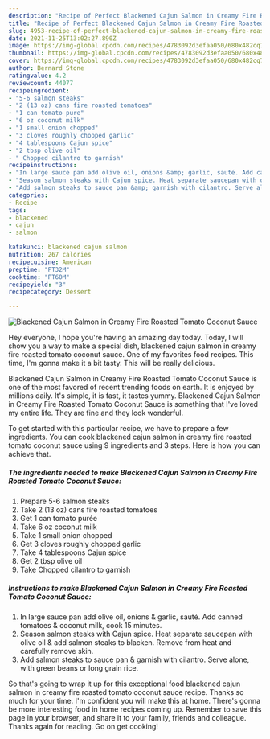 ```yaml
---
description: "Recipe of Perfect Blackened Cajun Salmon in Creamy Fire Roasted Tomato Coconut Sauce"
title: "Recipe of Perfect Blackened Cajun Salmon in Creamy Fire Roasted Tomato Coconut Sauce"
slug: 4953-recipe-of-perfect-blackened-cajun-salmon-in-creamy-fire-roasted-tomato-coconut-sauce
date: 2021-11-25T13:02:27.890Z
image: https://img-global.cpcdn.com/recipes/4783092d3efaa050/680x482cq70/blackened-cajun-salmon-in-creamy-fire-roasted-tomato-coconut-sauce-recipe-main-photo.jpg
thumbnail: https://img-global.cpcdn.com/recipes/4783092d3efaa050/680x482cq70/blackened-cajun-salmon-in-creamy-fire-roasted-tomato-coconut-sauce-recipe-main-photo.jpg
cover: https://img-global.cpcdn.com/recipes/4783092d3efaa050/680x482cq70/blackened-cajun-salmon-in-creamy-fire-roasted-tomato-coconut-sauce-recipe-main-photo.jpg
author: Bernard Stone
ratingvalue: 4.2
reviewcount: 44077
recipeingredient:
- "5-6 salmon steaks"
- "2 (13 oz) cans fire roasted tomatoes"
- "1 can tomato pure"
- "6 oz coconut milk"
- "1 small onion chopped"
- "3 cloves roughly chopped garlic"
- "4 tablespoons Cajun spice"
- "2 tbsp olive oil"
- " Chopped cilantro to garnish"
recipeinstructions:
- "In large sauce pan add olive oil, onions &amp; garlic, sauté. Add canned tomatoes &amp; coconut milk, cook 15 minutes."
- "Season salmon steaks with Cajun spice. Heat separate saucepan with olive oil &amp; add salmon steaks to blacken. Remove from heat and carefully remove skin."
- "Add salmon steaks to sauce pan &amp; garnish with cilantro. Serve alone, with green beans or long grain rice."
categories:
- Recipe
tags:
- blackened
- cajun
- salmon

katakunci: blackened cajun salmon 
nutrition: 267 calories
recipecuisine: American
preptime: "PT32M"
cooktime: "PT60M"
recipeyield: "3"
recipecategory: Dessert

---
```



![Blackened Cajun Salmon in Creamy Fire Roasted Tomato Coconut Sauce](https://img-global.cpcdn.com/recipes/4783092d3efaa050/680x482cq70/blackened-cajun-salmon-in-creamy-fire-roasted-tomato-coconut-sauce-recipe-main-photo.jpg)

Hey everyone, I hope you're having an amazing day today. Today, I will show you a way to make a special dish, blackened cajun salmon in creamy fire roasted tomato coconut sauce. One of my favorites food recipes. This time, I'm gonna make it a bit tasty. This will be really delicious.

Blackened Cajun Salmon in Creamy Fire Roasted Tomato Coconut Sauce is one of the most favored of recent trending foods on earth. It is enjoyed by millions daily. It's simple, it is fast, it tastes yummy. Blackened Cajun Salmon in Creamy Fire Roasted Tomato Coconut Sauce is something that I've loved my entire life. They are fine and they look wonderful.




To get started with this particular recipe, we have to prepare a few ingredients. You can cook blackened cajun salmon in creamy fire roasted tomato coconut sauce using 9 ingredients and 3 steps. Here is how you can achieve that.

<!--inarticleads1-->

##### The ingredients needed to make Blackened Cajun Salmon in Creamy Fire Roasted Tomato Coconut Sauce:

1. Prepare 5-6 salmon steaks
1. Take 2 (13 oz) cans fire roasted tomatoes
1. Get 1 can tomato purée
1. Take 6 oz coconut milk
1. Take 1 small onion chopped
1. Get 3 cloves roughly chopped garlic
1. Take 4 tablespoons Cajun spice
1. Get 2 tbsp olive oil
1. Take  Chopped cilantro to garnish




<!--inarticleads2-->

##### Instructions to make Blackened Cajun Salmon in Creamy Fire Roasted Tomato Coconut Sauce:

1. In large sauce pan add olive oil, onions &amp; garlic, sauté. Add canned tomatoes &amp; coconut milk, cook 15 minutes.
1. Season salmon steaks with Cajun spice. Heat separate saucepan with olive oil &amp; add salmon steaks to blacken. Remove from heat and carefully remove skin.
1. Add salmon steaks to sauce pan &amp; garnish with cilantro. Serve alone, with green beans or long grain rice.




So that's going to wrap it up for this exceptional food blackened cajun salmon in creamy fire roasted tomato coconut sauce recipe. Thanks so much for your time. I'm confident you will make this at home. There's gonna be more interesting food in home recipes coming up. Remember to save this page in your browser, and share it to your family, friends and colleague. Thanks again for reading. Go on get cooking!
